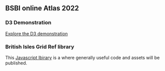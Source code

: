 ## BSBI online Atlas 2022

### D3 Demonstration

[Explore the D3 demonstration](d3demo) 

### British Isles Grid Ref library

This [Javascript lbirary](bigr) is a where generally useful code and assets will
be published.
